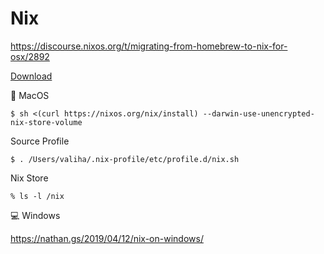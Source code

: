 # Nix

https://discourse.nixos.org/t/migrating-from-homebrew-to-nix-for-osx/2892


[Download](https://nixos.org/download.html)


:apple: MacOS

```
$ sh <(curl https://nixos.org/nix/install) --darwin-use-unencrypted-nix-store-volume
```

Source Profile

```
$ . /Users/valiha/.nix-profile/etc/profile.d/nix.sh
```

Nix Store

```
% ls -l /nix
```


:computer: Windows

https://nathan.gs/2019/04/12/nix-on-windows/

